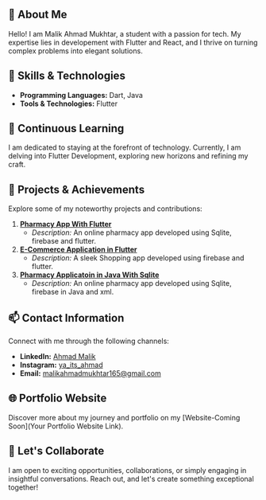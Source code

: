 ## 🌟 About Me

Hello! I am Malik Ahmad Mukhtar, a student with a passion for tech. My expertise lies in developement with Flutter and React, and I thrive on turning complex problems into elegant solutions.

## 🚀 Skills & Technologies

- **Programming Languages:** Dart, Java
- **Tools & Technologies:** Flutter

## 🌱 Continuous Learning

I am dedicated to staying at the forefront of technology. Currently, I am delving into Flutter Development, exploring new horizons and refining my craft.

## 🔧 Projects & Achievements

Explore some of my noteworthy projects and contributions:

1. **[Pharmacy App With Flutter](https://github.com/malikahmadmukhtar/Flutter-pharmacy-app-using-firebase-and-sqlite)**
   - *Description:* An online pharmacy app developed using Sqlite, firebase and flutter.
2. **[E-Commerce Application in Flutter](Link)**
   - *Description:* A sleek Shopping app developed using firebase and flutter.
3. **[Pharmacy Applicatoin in Java With Sqlite](Link)**
   - *Description:* An online pharmacy app developed using Sqlite, firebase in Java and xml.

## 📫 Contact Information

Connect with me through the following channels:

- **LinkedIn:** [Ahmad Malik](https://www.linkedin.com/in/ahmad-malik-4215962b4/)
- **Instagram:** [ya_its_ahmad](instagram.com/ya_its_ahmad)
- **Email:** [malikahmadmukhtar165@gmail.com](mailto:malikahmadmukhtar165@gmail.com)

## 🌐 Portfolio Website

Discover more about my journey and portfolio on my [Website-Coming Soon](Your Portfolio Website Link).

## 🤝 Let's Collaborate

I am open to exciting opportunities, collaborations, or simply engaging in insightful conversations. Reach out, and let's create something exceptional together!
